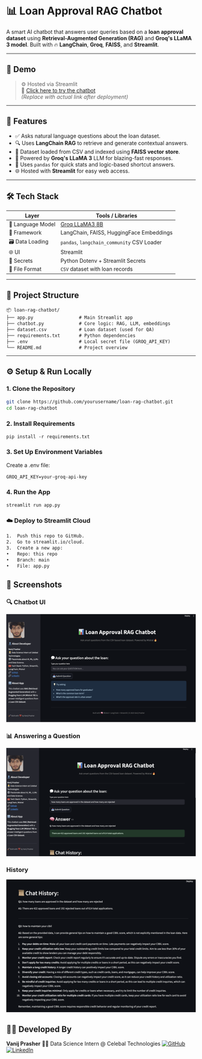 # 📊 Loan Approval RAG Chatbot

A smart AI chatbot that answers user queries based on a **loan approval dataset** using **Retrieval-Augmented Generation (RAG)** and **Groq's LLaMA 3 model**. Built with 🔥 **LangChain**, **Groq**, **FAISS**, and **Streamlit**.

---

## 🚀 Demo

> ⚙️ Hosted via Streamlit  
> 🔗 [Click here to try the chatbot](https://your-streamlit-link)  
> _(Replace with actual link after deployment)_

---

## 🧠 Features

- ✅ Asks natural language questions about the loan dataset.
- 🔍 Uses **LangChain RAG** to retrieve and generate contextual answers.
- 📂 Dataset loaded from CSV and indexed using **FAISS vector store**.
- 🦙 Powered by **Groq's LLaMA 3** LLM for blazing-fast responses.
- 🧾 Uses `pandas` for quick stats and logic-based shortcut answers.
- 🌐 Hosted with **Streamlit** for easy web access.

---

## 🛠️ Tech Stack

| Layer              | Tools / Libraries                           |
|-------------------|---------------------------------------------|
| 💬 Language Model | [Groq LLaMA3 8B](https://console.groq.com)  |
| 🧠 Framework      | LangChain, FAISS, HuggingFace Embeddings    |
| 🗃️ Data Loading   | `pandas`, `langchain_community` CSV Loader  |
| 🌐 UI              | Streamlit                                   |
| 🔐 Secrets         | Python Dotenv + Streamlit Secrets           |
| 📄 File Format     | `CSV` dataset with loan records             |

---

## 📁 Project Structure
```
📦 loan-rag-chatbot/
├── app.py                 # Main Streamlit app
├── chatbot.py             # Core logic: RAG, LLM, embeddings
├── dataset.csv            # Loan dataset (used for QA)
├── requirements.txt       # Python dependencies
├── .env                   # Local secret file (GROQ_API_KEY)
└── README.md              # Project overview
```
---

## ⚙️ Setup & Run Locally

### 1. Clone the Repository
```bash
git clone https://github.com/yourusername/loan-rag-chatbot.git
cd loan-rag-chatbot
```

### 2. Install Requirements
```
pip install -r requirements.txt
```

### 3. Set Up Environment Variables
Create a .env file:
```
GROQ_API_KEY=your-groq-api-key
```

### 4. Run the App
```
streamlit run app.py
```
### ☁️ Deploy to Streamlit Cloud
	1.	Push this repo to GitHub.
	2.	Go to streamlit.io/cloud.
	3.	Create a new app:
	•	Repo: this repo
	•	Branch: main
	•	File: app.py

## 📸 Screenshots

### 🔍 Chatbot UI

![UI](UI.png)

### 📊 Answering a Question

![Answer Example](answer.png)

### History
![History](History.png)

## 👨‍💻 Developed By

**Vanij Prasher**
🧑‍💻 Data Science Intern @ Celebal Technologies
[![GitHub](https://img.shields.io/badge/GitHub-Profile-black?logo=github)](https://github.com/Vanij-Prasher)
[![LinkedIn](https://img.shields.io/badge/LinkedIn-Connect-blue?logo=linkedin)](https://linkedin.com/in/vanij-prasher)
